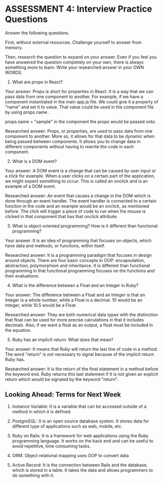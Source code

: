 # ASSESSMENT 4: Interview Practice Questions
Answer the following questions.

First, without external resources. Challenge yourself to answer from memory.

Then, research the question to expand on your answer. Even if you feel you have answered the question completely on your own, there is always something more to learn. Write your researched answer in your OWN WORDS.  

1. What are props in React?

  Your answer: Props is short for properties in React. It is a way that we can pass data from one component to another. For example, if we have a component instantiated in the main app.js file. We could give it a property of "name" and set it to value. That value could be used in the component file by using props.name .

  <Example 
    name = "sample"
  />

  props.name = "sample" in the component the props would be passed onto.

  Researched answer: Props, or properties, are  used to pass data from one component to another. More so, it allows for that data to be dynamic when being passed between components. It allows you to change data in different components without having to rewrite the code in each component.



2. What is a DOM event?

  Your answer: A DOM event is a change that can be caused by user input or a click for example. When a user clicks on a certain part of the application, we might expect something to occur. This is called an onclick and is an example of a DOM event. 

  Researched answer: An event that causes a change in the DOM which is done through an event handler. The event handler is connected to a certain function in the code and an example would be an onclick, as mentioned before. The click will trigger a piece of code to run when the mouse is clicked in that component that has that onclick attribute. 



3. What is object-oriented programming? How is it different than functional programming?

  Your answer: It is an idea of programming that focuses on objects, which have data and methods, or functions, within itself. 

  Researched answer: It is a programming paradigm that focuses in design around objects. There are four basic concepts in OOP: encapsulation, abstraction, polymorphism and inheritance. It is different than functional programming in that functional programming focuses on the functions and their evaluations. 



4. What is the difference between a Float and an Integer in Ruby?

  Your answer: The difference between a Float and an Integer is that an Integer is a whole number, while a Float is a decimal. 10 would be an Integer, while 10.5 would be a Float.

  Researched answer: They are both numerical data types with the distinction that float can be used for more precise calculations in that it includes decimals. Also, if we want a float as an output, a float must be included in the equation. 



5. Ruby has an implicit return. What does that mean?

  Your answer: It means that Ruby will return the last line of code in a method. The word "return" is not necessary to signal because of the implicit return Ruby has. 

  Researched answer: It is the return of the final statement in a method before the keyword end. Ruby returns this last statement if it is not given an explicit return which would be signaled by the keyword "return".



## Looking Ahead: Terms for Next Week

1. Instance Variable: It is a variable that can be accessed outside of a method in which it is defined. 

2. PostgreSQL: It is an open source database system. It stores data for different type of applications such as web, mobile, etc. 

3. Ruby on Rails: It is a framework for web applications using the Ruby programming language. It works on the back end and can be useful to avoid repetitive, time consuming tasks.

4. ORM: Object relational mapping uses OOP to convert data

5. Active Record: It is the connection between Rails and the database, which is stored in a table. It takes the data and allows programmers to do something with it.
